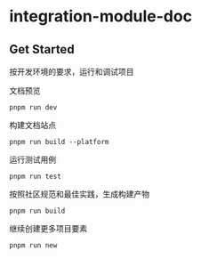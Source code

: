 # integration-module-doc

## Get Started

按开发环境的要求，运行和调试项目

文档预览

```
pnpm run dev
```

构建文档站点

```
pnpm run build --platform
```

运行测试用例

```
pnpm run test
```

按照社区规范和最佳实践，生成构建产物

```
pnpm run build
```

继续创建更多项目要素

```
pnpm run new
```
